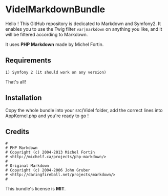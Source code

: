 VidelMarkdownBundle
===================

Hello ! This GitHub repository is dedicated to Markdown and Symfony2.
It enables you to use the Twig filter ``var|markdown`` on anything you like,
and it will be filtered according to Markdown.

It uses **PHP Markdown** made by Michel Fortin.


Requirements
------------
    1) Symfony 2 (it should work on any version)
That's all!


Installation
------------

Copy the whole bundle into your src/Videl folder, add the correct lines into
AppKernel.php and you're ready to go ! 

Credits
-------


    #
    # PHP Markdown  
    # Copyright (c) 2004-2013 Michel Fortin  
    # <http://michelf.ca/projects/php-markdown/>
    #
    # Original Markdown  
    # Copyright (c) 2004-2006 John Gruber  
    # <http://daringfireball.net/projects/markdown/>
    #

This bundle's license is **MIT**.
